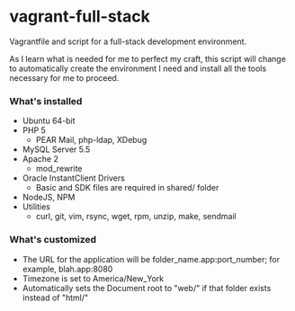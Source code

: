 # vagrant-full-stack
Vagrantfile and script for a full-stack development environment.

As I learn what is needed for me to perfect my craft, this script will change to automatically create the environment I need and install all the tools necessary for me to proceed.

### What's installed

* Ubuntu 64-bit
* PHP 5
  * PEAR Mail, php-ldap, XDebug
* MySQL Server 5.5
* Apache 2
  * mod_rewrite
* Oracle InstantClient Drivers
  * Basic and SDK files are required in shared/ folder
* NodeJS, NPM
* Utilities
  * curl, git, vim, rsync, wget,  rpm, unzip, make, sendmail

### What's customized

* The URL for the application will be folder_name.app:port_number; for example, blah.app:8080
* Timezone is set to America/New_York
* Automatically sets the Document root to "web/" if that folder exists instead of "html/"
